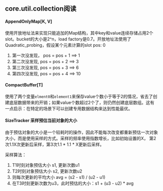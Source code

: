 ## core.util.collection阅读

#### AppendOnlyMap[K, V]

使用开放地址法来实现只能追加的Map结构，其中key和value连续存储占用2个slot。bucket的大小是2^n，load factory是0.7。开放地址法使用了Quadratic_probing，假设某个元素计算的slot pos: 0

1. 第一次没发现， pos = pos + 1 ==> 1
2. 第二次没发现,    pos = pos + 2 ==> 3
3. 第三次没发现,    pos = pos + 3 ==> 6
4. 第四次没发现,    pos = pos + 4 ==> 10

#### CompactBuffer[T]

使用了两个变量`elment0`和`element1`来保存value个数小于等于2的情况，省去了创建底层数据带来的开销；如果value个数超过2个了，则仍然创建底层数组。这有一点启示：在特定的场景下可以创建专用数据结构来达到性能最优。

#### SizeTracker 采样预估当前对象的大小

由于预估对象的大小是一个较耗时的操作，因此不能每次改变都重新预估一次对象大小，而是使用采样的方式。采样的频率使用指数增长，比如初始设置的X， 第2次1.1X次更新后采样，第3次1.1 * 1.1 * X更新后采样。

采样算法：

1. T1时刻对象预估大小 s1, 更新次数u1
2. T2时刻对象预估大小 s2, 更新次数u2
3. 则每次更新的平均大小 avg = (s2 - s1) / (u2 - u1)
4. 在T3时刻更新次数为u3，此时预估的大小：s1 + (u3 - u2) * avg

